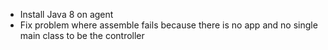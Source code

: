 * Install Java 8 on agent
* Fix problem where assemble fails because there is no app and no single main class to be the controller